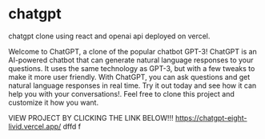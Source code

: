 # chatgpt
chatgpt clone using react and openai api deployed on vercel.

Welcome to ChatGPT, a clone of the popular chatbot GPT-3! ChatGPT is an AI-powered chatbot that can generate natural language responses to your questions. It uses the same technology as GPT-3, but with a few tweaks to make it more user friendly. With ChatGPT, you can ask questions and get natural language responses in real time. Try it out today and see how it can help you with your conversations!. Feel free to clone this project and customize it how you want.


VIEW PROJECT BY CLICKING THE LINK BELOW!!!
https://chatgpt-eight-livid.vercel.app/
dffd
f
